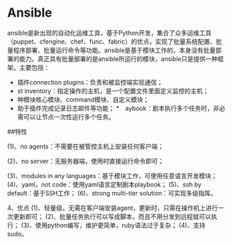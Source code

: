 # Ansible
ansible是新出现的自动化运维工具，基于Python开发，集合了众多运维工具（puppet、cfengine、chef、func、fabric）的优点，实现了批量系统配置、批量程序部署、批量运行命令等功能。ansible是基于模块工作的，本身没有批量部署的能力。真正具有批量部署的是ansible所运行的模块，ansible只是提供一种框架。主要包括：
* 插件connection plugins：负责和被监控端实现通信；
* st inventory：指定操作的主机，是一个配置文件里面定义监控的主机；
* 种模块核心模块、command模块、自定义模块；
* 助于插件完成记录日志邮件等功能；
*　aybook：剧本执行多个任务时，非必需可以让节点一次性运行多个任务。

##特性

(1)、no agents：不需要在被管控主机上安装任何客户端；

(2)、no server：无服务器端，使用时直接运行命令即可；

(3)、modules in any languages：基于模块工作，可使用任意语言开发模块；
(4)、yaml，not code：使用yaml语言定制剧本playbook；
(5)、ssh by default：基于SSH工作；
(6)、strong multi-tier solution：可实现多级指挥。

4、优点
(1)、轻量级，无需在客户端安装agent，更新时，只需在操作机上进行一次更新即可；
(2)、批量任务执行可以写成脚本，而且不用分发到远程就可以执行；
(3)、使用python编写，维护更简单，ruby语法过于复杂；
(4)、支持sudo。
